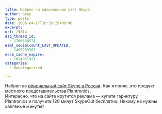 ```yaml
---
title: Набрел на официальный сайт Skype
author: Gray
type: posts
date: 2005-04-27T10:39:29+00:00
excerpt:
url: /5814
dsq_thread_id:
  - 1706634574
esml_socialcount_LAST_UPDATED:
  - 1497233762
essb_cache_expire:
  - 1614951921
categories:
  - Uncategorized

---
```








Набрел на <a href="http://www.skypeclub.ru/" target="_blank">официальный сайт Skype в России</a>. Как я понял, это продукт местного представительства Plantronics.  
Интересно, что на сайте крутится реклама &#8212; купите гарнитуру Plantronics и получите 120 минут SkypeOut бесплатно. Никому не нужны халявные минуты?